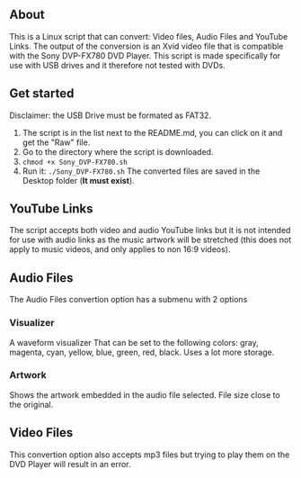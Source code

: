 ## About
This is a Linux script that can convert: Video files, Audio Files and YouTube Links.
The output of the conversion is an Xvid video file that is compatible with the Sony DVP-FX780 DVD Player.
This script is made specifically for use with USB drives and it therefore not tested with DVDs.
## Get started
Disclaimer: the USB Drive must be formated as FAT32.
1. The script is in the list next to the README.md, you can click on it and get the "Raw" file.
2. Go to the directory where the script is downloaded. 
3. `chmod +x Sony_DVP-FX780.sh`
4. Run it: `./Sony_DVP-FX780.sh`
The converted files are saved in the Desktop folder (**It must exist**).
## YouTube Links
The script accepts both video and audio YouTube links but it is not intended for use with audio links as the music artwork will be stretched (this does not apply to music videos, and only applies to non 16:9 videos).
## Audio Files
The Audio Files convertion option has a submenu with 2 options
### Visualizer
A waveform visualizer That can be set to the following colors: gray, magenta, cyan, yellow, blue, green, red, black.
Uses a lot more storage.
### Artwork
Shows the artwork embedded in the audio file selected.
File size close to the original.
## Video Files
This convertion option also accepts mp3 files but trying to play them on the DVD Player will result in an error.
